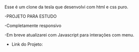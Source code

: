 Esse é um clone da tesla que desenvolvi com html e css puro.


-PROJETO PARA ESTUDO


-Completamente responsivo


-Em breve atualizarei com Javascript para interações com menu.

- Link do Projeto:
